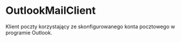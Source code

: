 # OutlookMailClient
Klient poczty korzystający ze skonfigurowanego konta pocztowego w programie Outlook.
